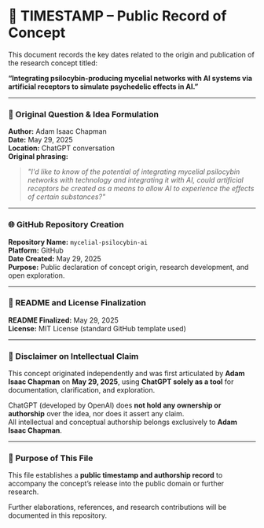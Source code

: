 # 📅 TIMESTAMP – Public Record of Concept

This document records the key dates related to the origin and publication of the research concept titled:

**“Integrating psilocybin-producing mycelial networks with AI systems via artificial receptors to simulate psychedelic effects in AI.”**

---

### 🧠 Original Question & Idea Formulation  
**Author:** Adam Isaac Chapman  
**Date:** May 29, 2025  
**Location:** ChatGPT conversation  
**Original phrasing:**

> *"I'd like to know of the potential of integrating mycelial psilocybin networks with technology and integrating it with AI, could artificial receptors be created as a means to allow AI to experience the effects of certain substances?"*

---

### 🌐 GitHub Repository Creation  
**Repository Name:** `mycelial-psilocybin-ai`  
**Platform:** GitHub  
**Date Created:** May 29, 2025  
**Purpose:** Public declaration of concept origin, research development, and open exploration.

---

### 📝 README and License Finalization  
**README Finalized:** May 29, 2025  
**License:** MIT License (standard GitHub template used)

---

### 📌 Disclaimer on Intellectual Claim

This concept originated independently and was first articulated by **Adam Isaac Chapman** on **May 29, 2025**, using **ChatGPT solely as a tool** for documentation, clarification, and exploration.

ChatGPT (developed by OpenAI) does **not hold any ownership or authorship** over the idea, nor does it assert any claim.  
All intellectual and conceptual authorship belongs exclusively to **Adam Isaac Chapman**.

---

### 📁 Purpose of This File

This file establishes a **public timestamp and authorship record** to accompany the concept’s release into the public domain or further research.

Further elaborations, references, and research contributions will be documented in this repository.
